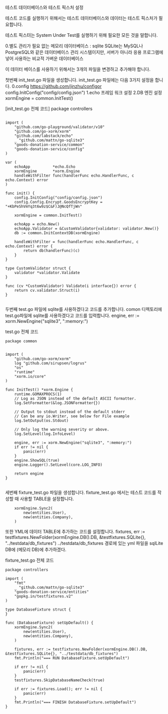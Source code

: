 


테스트 데이터베이스와 테스트 픽스처 설정




테스트 코드를 실행하기 위해서는 테스트 데이터베이스와 데이터는 테스트 픽스처가 필요합니다.


테스트 픽스텨는 System Under Test를 실행하기 위해 필요한 모든 것을 말합니다.



0.별도 관리가 필요 없는 메모리 데이터베이스 : sqlite
SQLite는 MySQL나 PostgreSQL와 같은 데이터베이스 관리 시스템이지만, 서버가 아니라 응용 프로그램에 넣어 사용하는 비교적 가벼운 데이터베이스


이 데이터 베이스를 사용하기 위해서는 3개의 파일을 변경하고 추가해야 합니다.




첫번째 init_test.go 파일을 생성합니다.
init_test.go 파일에는 다음 3가지 설정을 합니다.
0.config https://github.com/jinzhu/configor
config.InitConfig("config/config.json")
1.echo 프레임 워크 설정
2.DB 엔진 설정
xormEngine = common.InitTest()




[init_test.go 전체 코드]
package controllers
```

import (
	"github.com/go-playground/validator/v10"
	"github.com/go-xorm/xorm"
	"github.com/labstack/echo"
	_ "github.com/mattn/go-sqlite3"
	"goods-donation-service/common"
	"goods-donation-service/config"
)

var (
	echoApp          *echo.Echo
	xormEngine       *xorm.Engine
	handleWithFilter func(handlerFunc echo.HandlerFunc, c echo.Context) error
)

func init() {
	config.InitConfig("config/config.json")
	config.Config.Encrypt.GoodsEncryptKey = "+KbPeShVmYq3t6w9z$C&F)J@NcQfTjWn"

	xormEngine = common.InitTest()

	echoApp = echo.New()
	echoApp.Validator = &CustomValidator{validator: validator.New()}
	db := common.InitContextDB(xormEngine)

	handleWithFilter = func(handlerFunc echo.HandlerFunc, c echo.Context) error {
		return db(handlerFunc)(c)
	}
}

type CustomValidator struct {
	validator *validator.Validate
}

func (cv *CustomValidator) Validate(i interface{}) error {
	return cv.validator.Struct(i)
}


```


두번째 test.go 파일에 sqlite를 사용하겠다고 코드를 추가합니다.
comon 디렉토리에 test.go파일에 sqlite를 사용하겠다고 코드를 입력합니다.
engine, err := xorm.NewEngine("sqlite3", ":memory:")


test.go 전체 코드
```
package common


import (
	"github.com/go-xorm/xorm"
	log "github.com/sirupsen/logrus"
	"os"
	"runtime"
	"xorm.io/core"
)

func InitTest() *xorm.Engine {
	runtime.GOMAXPROCS(1)
	// Log as JSON instead of the default ASCII formatter.
	log.SetFormatter(&log.JSONFormatter{})

	// Output to stdout instead of the default stderr
	// Can be any io.Writer, see below for File example
	log.SetOutput(os.Stdout)

	// Only log the warning severity or above.
	log.SetLevel(log.InfoLevel)

	engine, err := xorm.NewEngine("sqlite3", ":memory:")
	if err != nil {
		panic(err)
	}
	engine.ShowSQL(true)
	engine.Logger().SetLevel(core.LOG_INFO)

	return engine
}


```



세번째 fixture_test.go 파일을 생성합니다.
fixture_test.go 에서는 테스트 코드를 작성할 때 사용할 TABLE을 설정합니다.
```
	xormEngine.Sync2(
		new(entities.User),
		new(entities.Company),
	)

```


또한 YML에 데이터 TABLE에 추가하는 코드를 설정합니다.
fixtures, err := testfixtures.NewFolder(xormEngine.DB().DB, &testfixtures.SQLite{}, "../testdata/db_fixtures")
../testdata/db_fixtures 경로에 있는 yml 파일을 sqlLite DB에 (메모리 DB)에 추가하겠다.


fixture_test.go 전체 코드

```
package controllers

import (
	"fmt"
	_ "github.com/mattn/go-sqlite3"
	"goods-donation-service/entities"
	"gopkg.in/testfixtures.v2"
)

type DatabaseFixture struct {
}

func (DatabaseFixture) setUpDefault() {
	xormEngine.Sync2(
		new(entities.User),
		new(entities.Company),
	)

	fixtures, err := testfixtures.NewFolder(xormEngine.DB().DB, &testfixtures.SQLite{}, "../testdata/db_fixtures")
	fmt.Println("=== RUN DatabaseFixture.setUpDefault")

	if err != nil {
		panic(err)
	}
	testfixtures.SkipDatabaseNameCheck(true)

	if err := fixtures.Load(); err != nil {
		panic(err)
	}
	fmt.Println("=== FINISH DatabaseFixture.setUpDefault")
}

```
